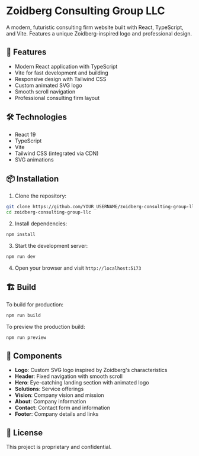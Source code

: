# Zoidberg Consulting Group LLC

A modern, futuristic consulting firm website built with React, TypeScript, and Vite. Features a unique Zoidberg-inspired logo and professional design.

## 🚀 Features

- Modern React application with TypeScript
- Vite for fast development and building
- Responsive design with Tailwind CSS
- Custom animated SVG logo
- Smooth scroll navigation
- Professional consulting firm layout

## 🛠️ Technologies

- React 19
- TypeScript
- Vite
- Tailwind CSS (integrated via CDN)
- SVG animations

## 📦 Installation

1. Clone the repository:
```bash
git clone https://github.com/YOUR_USERNAME/zoidberg-consulting-group-llc.git
cd zoidberg-consulting-group-llc
```

2. Install dependencies:
```bash
npm install
```

3. Start the development server:
```bash
npm run dev
```

4. Open your browser and visit `http://localhost:5173`

## 🏗️ Build

To build for production:

```bash
npm run build
```

To preview the production build:

```bash
npm run preview
```

## 🎨 Components

- **Logo**: Custom SVG logo inspired by Zoidberg's characteristics
- **Header**: Fixed navigation with smooth scroll
- **Hero**: Eye-catching landing section with animated logo
- **Solutions**: Service offerings
- **Vision**: Company vision and mission
- **About**: Company information
- **Contact**: Contact form and information
- **Footer**: Company details and links

## 📄 License

This project is proprietary and confidential.